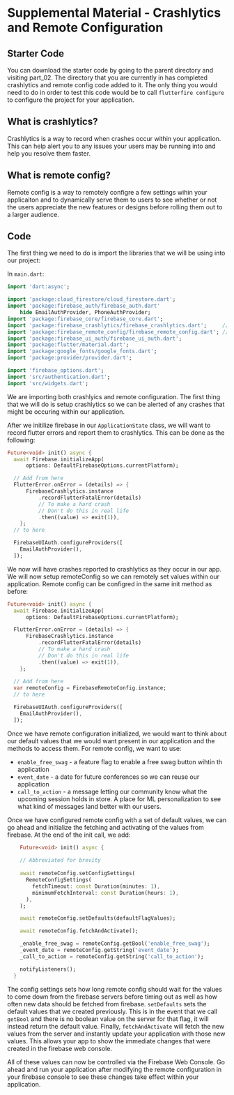 # Supplemental Material - Crashlytics and Remote Configuration

## Starter Code
You can download the starter code by going to the parent directory and visiting part_02. The directory that you are currently in has completed crashlytics and remote config code added to it. The only thing you would need to do in order to test this code would be to call `flutterfire configure` to configure the project for your application.

## What is crashlytics?
Crashlytics is a way to record when crashes occur within your application. This can help alert you to any issues your users may be running into and help you resolve them faster.

## What is remote config?
Remote config is a way to remotely configre a few settings wihin your applicaiton and to dynamically serve them to users to see whether or not the users appreciate the new features or designs before rolling them out to a larger audience.

## Code

The first thing we need to do is import the libraries that we will be using into our project:

In `main.dart`:

```dart
import 'dart:async';

import 'package:cloud_firestore/cloud_firestore.dart';
import 'package:firebase_auth/firebase_auth.dart'
    hide EmailAuthProvider, PhoneAuthProvider;
import 'package:firebase_core/firebase_core.dart';
import 'package:firebase_crashlytics/firebase_crashlytics.dart';     // new
import 'package:firebase_remote_config/firebase_remote_config.dart'; // new
import 'package:firebase_ui_auth/firebase_ui_auth.dart';
import 'package:flutter/material.dart';
import 'package:google_fonts/google_fonts.dart';
import 'package:provider/provider.dart';

import 'firebase_options.dart';
import 'src/authentication.dart';
import 'src/widgets.dart';
```

We are importing both crashlyics and remote configuration. The first thing that we will do is setup crashlytics so we can be alerted of any crashes that might be occuring within our application.

After we initilize firebase in our `ApplicationState` class, we will want to record flutter errors and report them to crashlytics. This can be done as the following:

```dart
Future<void> init() async {
  await Firebase.initializeApp(
      options: DefaultFirebaseOptions.currentPlatform);

  // Add from here
  FlutterError.onError = (details) => {
      FirebaseCrashlytics.instance
          .recordFlutterFatalError(details)
          // To make a hard crash
          // Don't do this in real life
          .then((value) => exit(1)),
    };
  // to here

  FirebaseUIAuth.configureProviders([
    EmailAuthProvider(),
  ]);
```

We now will have crashes reported to crashlytics as they occur in our app. We will now setup remoteConfig so we can remotely set values within our application. Remote config can be configred in the same init method as before:

```dart 
Future<void> init() async {
  await Firebase.initializeApp(
      options: DefaultFirebaseOptions.currentPlatform);

  FlutterError.onError = (details) => {
      FirebaseCrashlytics.instance
          .recordFlutterFatalError(details)
          // To make a hard crash
          // Don't do this in real life
          .then((value) => exit(1)),
    };
  
  // Add from here
  var remoteConfig = FirebaseRemoteConfig.instance;
  // to here

  FirebaseUIAuth.configureProviders([
    EmailAuthProvider(),
  ]);
```

Once we have remote configuration initialized, we would want to think about our default values that we would want present in our application and the methods to access them. For remote config, we want to use:
* `enable_free_swag` - a feature flag to enable a free swag button wihtin th application
* `event_date`       - a date for future conferences so we can reuse our application
* `call_to_action`   - a message letting our community know what the upcoming session holds in store. A place for ML personalization to see what kind of messages land better with our users.

Once we have configured remote config with a set of default values, we can go ahead and initialize the fetching and activating of the values from firebase. At the end of the init call, we add:

```dart
    Future<void> init() async {
    
    // Abbreviated for brevity
    
    await remoteConfig.setConfigSettings(
      RemoteConfigSettings(
        fetchTimeout: const Duration(minutes: 1),
        minimumFetchInterval: const Duration(hours: 1),
      ),
    );

    await remoteConfig.setDefaults(defaultFlagValues);

    await remoteConfig.fetchAndActivate();

    _enable_free_swag = remoteConfig.getBool('enable_free_swag');
    _event_date = remoteConfig.getString('event_date');
    _call_to_action = remoteConfig.getString('call_to_action');

    notifyListeners();
  }
```

The config settings sets how long remote config should wait for the values to come down from the firebase servers before timing out as well as how often new data should be fetched from firebase. `setDefaults` sets the default values that we created previously. This is in the event that we call `getBool` and there is no boolean value on the server for that flag, it will instead return the default value. Finally, `fetchAndActivate` will fetch the new values from the server and instantly update your application with those new values. This allows your app to show the immediate changes that were created in the firebase web console.

All of these values can now be controlled via the Firebase Web Console. Go ahead and run your application after modifying the remote configuration in your firebase console to see these changes take effect within your application.